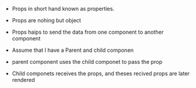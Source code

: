 - Props in short hand known as properties.
- Props are nohing but object
- Props haips to send the data from one component to another component

- Assume that I have a Parent and child componen
- parent component uses the child componet to pass the prop
- Child componets receives the props, and theses recived props are later rendered
